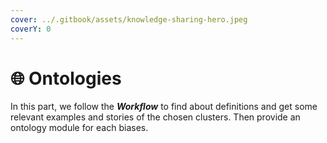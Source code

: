 ```yaml
---
cover: ../.gitbook/assets/knowledge-sharing-hero.jpeg
coverY: 0
---
```


# 🌐 Ontologies

In this part, we follow the _**Workflow**_ to find about definitions and get some relevant examples and stories of the chosen clusters. Then provide an ontology module for each biases.
